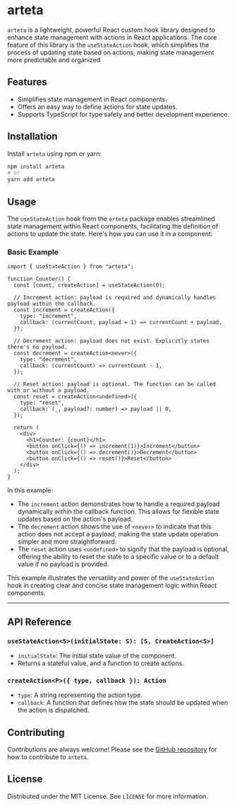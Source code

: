 
# arteta

`arteta` is a lightweight, powerful React custom hook library designed to enhance state management with actions in React applications. The core feature of this library is the `useStateAction` hook, which simplifies the process of updating state based on actions, making state management more predictable and organized.

## Features

- Simplifies state management in React components.
- Offers an easy way to define actions for state updates.
- Supports TypeScript for type safety and better development experience.

## Installation

Install `arteta` using npm or yarn:

```bash
npm install arteta
# or
yarn add arteta
```

## Usage

The `useStateAction` hook from the `arteta` package enables streamlined state management within React components, facilitating the definition of actions to update the state. Here's how you can use it in a component:

### Basic Example

```tsx
import { useStateAction } from "arteta";

function Counter() {
  const [count, createAction] = useStateAction(0);

  // Increment action: payload is required and dynamically handles payload within the callback.
  const increment = createAction({
    type: "increment",
    callback: (currentCount, payload = 1) => currentCount + payload,
  });

  // Decrement action: payload does not exist. Explicitly states there's no payload.
  const decrement = createAction<never>({
    type: "decrement",
    callback: (currentCount) => currentCount - 1,
  });

  // Reset action: payload is optional. The function can be called with or without a payload.
  const reset = createAction<undefined>({
    type: "reset",
    callback: (_, payload?: number) => payload || 0,
  });

  return (
    <div>
      <h1>Counter: {count}</h1>
      <button onClick={() => increment(1)}>Increment</button>
      <button onClick={() => decrement()}>Decrement</button>
      <button onClick={() => reset()}>Reset</button>
    </div>
  );
}
```

In this example:
- The `increment` action demonstrates how to handle a required payload dynamically within the callback function. This allows for flexible state updates based on the action's payload.
- The `decrement` action shows the use of `<never>` to indicate that this action does not accept a payload, making the state update operation simpler and more straightforward.
- The `reset` action uses `<undefined>` to signify that the payload is optional, offering the ability to reset the state to a specific value or to a default value if no payload is provided.

This example illustrates the versatility and power of the `useStateAction` hook in creating clear and concise state management logic within React components.

---
## API Reference

### `useStateAction<S>(initialState: S): [S, CreateAction<S>]`

- `initialState`: The initial state value of the component.
- Returns a stateful value, and a function to create actions.

### `createAction<P>({ type, callback }): Action`

- `type`: A string representing the action type.
- `callback`: A function that defines how the state should be updated when the action is dispatched.

## Contributing

Contributions are always welcome! Please see the [GitHub repository](https://github.com/lucafrederice/arteta) for how to contribute to `arteta`.

## License

Distributed under the MIT License. See `LICENSE` for more information.
